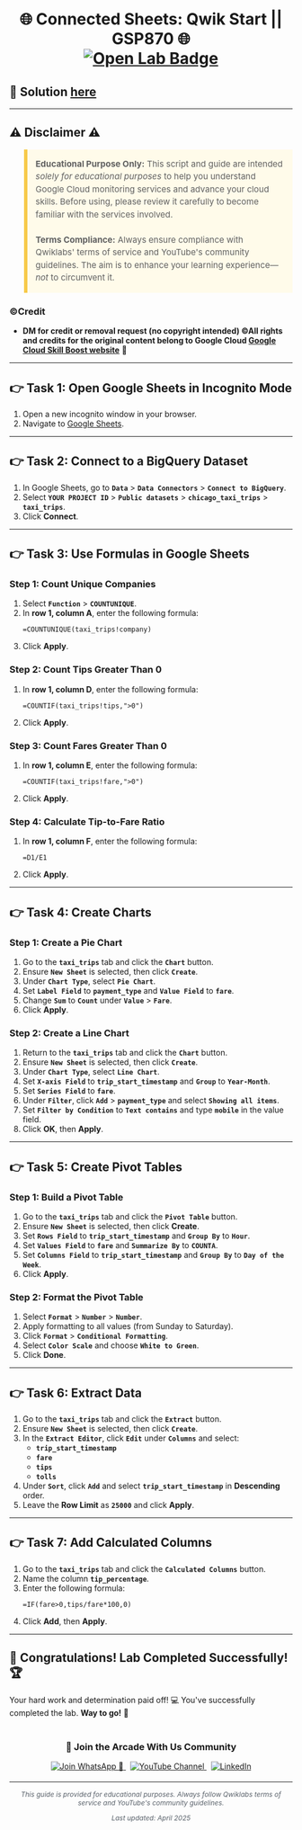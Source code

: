 <h1 align="center">
🌐   Connected Sheets: Qwik Start || GSP870 🌐
<div align="center">
<a href="https://www.cloudskillsboost.google/focuses/18109?parent=catalog" target="_blank" rel="noopener noreferrer">
    <img src="https://img.shields.io/badge/Open_Lab-Cloud_Skills_Boost-4285F4?style=for-the-badge&logo=google&logoColor=white&labelColor=34A853" alt="Open Lab Badge">
  </a>
</div>

## 🔑 Solution [here]()

---

## ⚠️ Disclaimer ⚠️

<blockquote style="background-color: #fffbea; border-left: 6px solid #f7c948; padding: 1em; font-size: 15px; line-height: 1.5;">
  <strong>Educational Purpose Only:</strong> This script and guide are intended <em>solely for educational purposes</em> to help you understand Google Cloud monitoring services and advance your cloud skills. Before using, please review it carefully to become familiar with the services involved.
  <br><br>
  <strong>Terms Compliance:</strong> Always ensure compliance with Qwiklabs' terms of service and YouTube's community guidelines. The aim is to enhance your learning experience—<em>not</em> to circumvent it.
</blockquote>

### ©Credit
- **DM for credit or removal request (no copyright intended) ©All rights and credits for the original content belong to Google Cloud [Google Cloud Skill Boost website](https://www.cloudskillsboost.google/)** 🙏

---

## 👉 **Task 1: Open Google Sheets in Incognito Mode**  
1. Open a new incognito window in your browser.  
2. Navigate to [Google Sheets](https://docs.google.com/spreadsheets/).  

---

## 👉 **Task 2: Connect to a BigQuery Dataset**  
1. In Google Sheets, go to **`Data`** > **`Data Connectors`** > **`Connect to BigQuery`**.  
2. Select **`YOUR PROJECT ID`** > **`Public datasets`** > **`chicago_taxi_trips`** > **`taxi_trips`**.  
3. Click **Connect**.  

---

## 👉 **Task 3: Use Formulas in Google Sheets**  

### Step 1: Count Unique Companies  
1. Select **`Function`** > **`COUNTUNIQUE`**.  
2. In **row 1, column A**, enter the following formula:  
   ```plaintext
   =COUNTUNIQUE(taxi_trips!company)
   ```  
3. Click **Apply**.  

### Step 2: Count Tips Greater Than 0  
1. In **row 1, column D**, enter the following formula:  
   ```plaintext
   =COUNTIF(taxi_trips!tips,">0")
   ```  
2. Click **Apply**.  

### Step 3: Count Fares Greater Than 0  
1. In **row 1, column E**, enter the following formula:  
   ```plaintext
   =COUNTIF(taxi_trips!fare,">0")
   ```  
2. Click **Apply**.  

### Step 4: Calculate Tip-to-Fare Ratio  
1. In **row 1, column F**, enter the following formula:  
   ```plaintext
   =D1/E1
   ```  
2. Click **Apply**.  

---

## 👉 **Task 4: Create Charts**  

### Step 1: Create a Pie Chart  
1. Go to the **`taxi_trips`** tab and click the **`Chart`** button.  
2. Ensure **`New Sheet`** is selected, then click **`Create`**.  
3. Under **`Chart Type`**, select **`Pie Chart`**.  
4. Set **`Label Field`** to **`payment_type`** and **`Value Field`** to **`fare`**.  
5. Change **`Sum`** to **`Count`** under **`Value`** > **`Fare`**.  
6. Click **Apply**.  

### Step 2: Create a Line Chart  
1. Return to the **`taxi_trips`** tab and click the **`Chart`** button.  
2. Ensure **`New Sheet`** is selected, then click **`Create`**.  
3. Under **`Chart Type`**, select **`Line Chart`**.  
4. Set **`X-axis Field`** to **`trip_start_timestamp`** and **`Group`** to **`Year-Month`**.  
5. Set **`Series Field`** to **`fare`**.  
6. Under **`Filter`**, click **`Add`** > **`payment_type`** and select **`Showing all items`**.  
7. Set **`Filter by Condition`** to **`Text contains`** and type **`mobile`** in the value field.  
8. Click **OK**, then **Apply**.  

---

## 👉 **Task 5: Create Pivot Tables**  

### Step 1: Build a Pivot Table  
1. Go to the **`taxi_trips`** tab and click the **`Pivot Table`** button.  
2. Ensure **`New Sheet`** is selected, then click **Create**.  
3. Set **`Rows Field`** to **`trip_start_timestamp`** and **`Group By`** to **`Hour`**.  
4. Set **`Values Field`** to **`fare`** and **`Summarize By`** to **`COUNTA`**.  
5. Set **`Columns Field`** to **`trip_start_timestamp`** and **`Group By`** to **`Day of the Week`**.  
6. Click **Apply**.  

### Step 2: Format the Pivot Table  
1. Select **`Format`** > **`Number`** > **`Number`**.  
2. Apply formatting to all values (from Sunday to Saturday).  
3. Click **`Format`** > **`Conditional Formatting`**.  
4. Select **`Color Scale`** and choose **`White to Green`**.  
5. Click **Done**.  

---

## 👉 **Task 6: Extract Data**  
1. Go to the **`taxi_trips`** tab and click the **`Extract`** button.  
2. Ensure **`New Sheet`** is selected, then click **`Create`**.  
3. In the **`Extract Editor`**, click **`Edit`** under **`Columns`** and select:  
   - **`trip_start_timestamp`**  
   - **`fare`**  
   - **`tips`**  
   - **`tolls`**  
4. Under **`Sort`**, click **`Add`** and select **`trip_start_timestamp`** in **Descending** order.  
5. Leave the **Row Limit** as **`25000`** and click **Apply**.  

---

## 👉 **Task 7: Add Calculated Columns**  
1. Go to the **`taxi_trips`** tab and click the **`Calculated Columns`** button.  
2. Name the column **`tip_percentage`**.  
3. Enter the following formula:  
   ```plaintext
   =IF(fare>0,tips/fare*100,0)
   ```  
4. Click **Add**, then **Apply**.  

---
## 🎉 **Congratulations! Lab Completed Successfully!** 🏆  

Your hard work and determination paid off! 💻
You've successfully completed the lab. **Way to go!** 🚀


<div align="center" style="padding: 5px;">
  <h3>📱 Join the Arcade With Us Community</h3>
  
  <a href="https://chat.whatsapp.com/KN3NvYNTJvU5xMCVTORJtS">
    <img src="https://img.shields.io/badge/Join_WhatsApp-25D366?style=for-the-badge&logo=whatsapp&logoColor=white" alt="Join WhatsApp 👥">
  </a>
  &nbsp;
  <a href="https://youtube.com/@arcadewithus_we?si=yeEby5M3k40gdX4l">
    <img src="https://img.shields.io/badge/Subscribe-Arcade%20With%20Us-FF0000?style=for-the-badge&logo=youtube&logoColor=white" alt="YouTube Channel">
  </a>
  &nbsp;
  <a href="https://www.linkedin.com/in/tripti-gupta-a28a6832b/">
    <img src="https://img.shields.io/badge/LINKEDIN-Tripti%20Gupta-0077B5?style=for-the-badge&logo=linkedin&logoColor=white" alt="LinkedIn">
</a>


</div>

---

<div align="center">
  <p style="font-size: 12px; color: #586069;">
    <em>This guide is provided for educational purposes. Always follow Qwiklabs terms of service and YouTube's community guidelines.</em>
  </p>
  <p style="font-size: 12px; color: #586069;">
    <em>Last updated: April 2025</em>
  </p>
</div>
